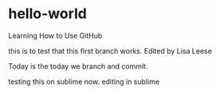 # hello-world
Learning How to Use GitHub

this is to test that this first branch works.
Edited by Lisa Leese

Today is the today we branch and commit.

testing this on sublime now. 
editing in sublime
